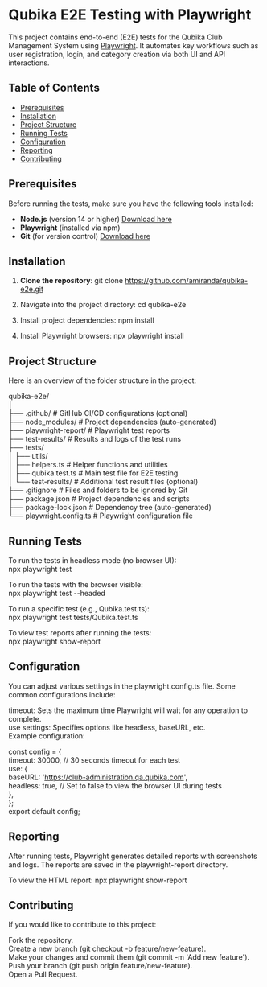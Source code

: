 # Qubika E2E Testing with Playwright

This project contains end-to-end (E2E) tests for the Qubika Club Management System using [Playwright](https://playwright.dev/). It automates key workflows such as user registration, login, and category creation via both UI and API interactions.

## Table of Contents
- [Prerequisites](#prerequisites)
- [Installation](#installation)
- [Project Structure](#project-structure)
- [Running Tests](#running-tests)
- [Configuration](#configuration)
- [Reporting](#reporting)
- [Contributing](#contributing)

## Prerequisites
Before running the tests, make sure you have the following tools installed:
- **Node.js** (version 14 or higher) [Download here](https://nodejs.org/)
- **Playwright** (installed via npm)
- **Git** (for version control) [Download here](https://git-scm.com/)

## Installation

1. **Clone the repository**:
   git clone https://github.com/amiranda/qubika-e2e.git

2. Navigate into the project directory:
cd qubika-e2e

3. Install project dependencies:
npm install

4. Install Playwright browsers:
npx playwright install

## Project Structure
Here is an overview of the folder structure in the project:

qubika-e2e/  
│  
├── .github/                # GitHub CI/CD configurations (optional)  
├── node_modules/           # Project dependencies (auto-generated)  
├── playwright-report/      # Playwright test reports  
├── test-results/           # Results and logs of the test runs  
├── tests/  
│   ├── utils/  
│        ├── helpers.ts     # Helper functions and utilities          
│   ├── qubika.test.ts      # Main test file for E2E testing  
│   └── test-results/       # Additional test result files (optional)  
├── .gitignore              # Files and folders to be ignored by Git  
├── package.json            # Project dependencies and scripts  
├── package-lock.json       # Dependency tree (auto-generated)  
└── playwright.config.ts    # Playwright configuration file  

## Running Tests
To run the tests in headless mode (no browser UI):  
npx playwright test  

To run the tests with the browser visible:  
npx playwright test --headed  

To run a specific test (e.g., Qubika.test.ts):  
npx playwright test tests/Qubika.test.ts  

To view test reports after running the tests:  
npx playwright show-report  

## Configuration
You can adjust various settings in the playwright.config.ts file. Some common configurations include:  

timeout: Sets the maximum time Playwright will wait for any operation to complete.  
use settings: Specifies options like headless, baseURL, etc.  
Example configuration:  

const config = {  
  timeout: 30000, // 30 seconds timeout for each test  
  use: {  
    baseURL: 'https://club-administration.qa.qubika.com',  
    headless: true, // Set to false to view the browser UI during tests  
  },  
};  
export default config;  

## Reporting
After running tests, Playwright generates detailed reports with screenshots and logs. The reports are saved in the playwright-report directory.  

To view the HTML report:
npx playwright show-report  

## Contributing
If you would like to contribute to this project:  

Fork the repository.  
Create a new branch (git checkout -b feature/new-feature).  
Make your changes and commit them (git commit -m 'Add new feature').  
Push your branch (git push origin feature/new-feature).  
Open a Pull Request.  
